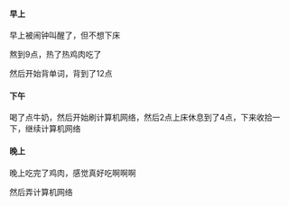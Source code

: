 #### 早上

早上被闹钟叫醒了，但不想下床

熬到9点，热了热鸡肉吃了

然后开始背单词，背到了12点

#### 下午

喝了点牛奶，然后开始刷计算机网络，然后2点上床休息到了4点，下来收拾一下，继续计算机网络

#### 晚上

晚上吃完了鸡肉，感觉真好吃啊啊啊

然后弄计算机网络

